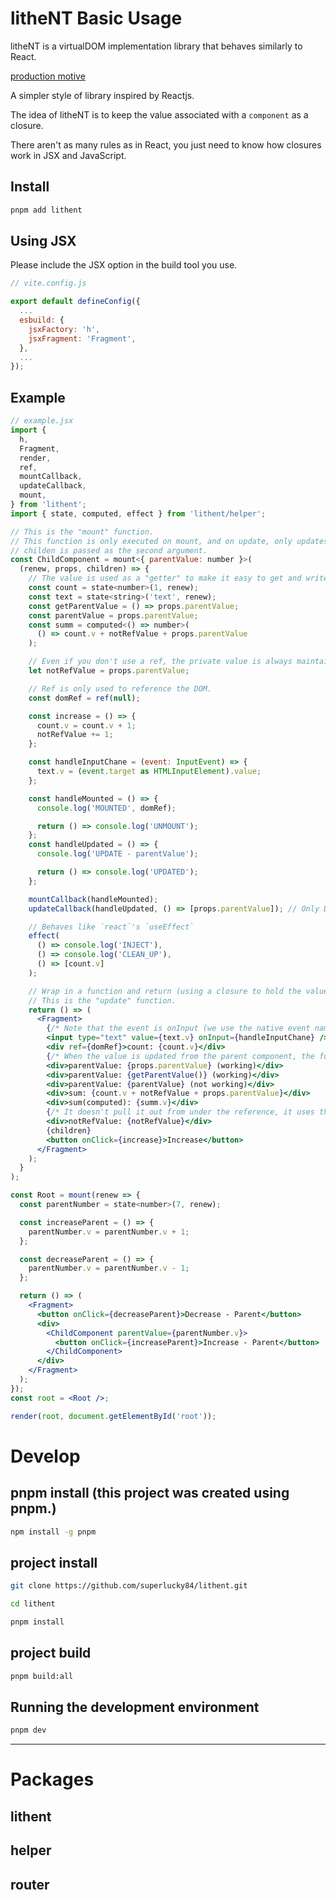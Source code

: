 # litheNT Basic Usage

litheNT is a virtualDOM implementation library that behaves similarly to React.

[production motive](https://medium.com/p/d14ba89373d3)

A simpler style of library inspired by Reactjs.

The idea of litheNT is to keep the value associated with a `component` as a closure.

There aren't as many rules as in React, you just need to know how closures work in JSX and JavaScript.

## Install

```bash
pnpm add lithent 
```

## Using JSX

Please include the JSX option in the build tool you use.

```js
// vite.config.js

export default defineConfig({
  ...
  esbuild: {
    jsxFactory: 'h',
    jsxFragment: 'Fragment',
  },
  ...
});
```

## Example

```jsx
// example.jsx
import {
  h,
  Fragment,
  render,
  ref,
  mountCallback,
  updateCallback,
  mount,
} from 'lithent';
import { state, computed, effect } from 'lithent/helper';

// This is the "mount" function.
// This function is only executed on mount, and on update, only updates `props` and then executes the internal return function.
// childen is passed as the second argument.
const ChildComponent = mount<{ parentValue: number }>(
  (renew, props, children) => {
    // The value is used as a "getter" to make it easy to get and write to in the higher-order functions it returns
    const count = state<number>(1, renew);
    const text = state<string>('text', renew);
    const getParentValue = () => props.parentValue;
    const parentValue = props.parentValue;
    const summ = computed<() => number>(
      () => count.v + notRefValue + props.parentValue
    );

    // Even if you don't use a ref, the private value is always maintained as a regular variable.
    let notRefValue = props.parentValue;

    // Ref is only used to reference the DOM.
    const domRef = ref(null);

    const increase = () => {
      count.v = count.v + 1;
      notRefValue += 1;
    };

    const handleInputChane = (event: InputEvent) => {
      text.v = (event.target as HTMLInputElement).value;
    };

    const handleMounted = () => {
      console.log('MOUNTED', domRef);

      return () => console.log('UNMOUNT');
    };
    const handleUpdated = () => {
      console.log('UPDATE - parentValue');

      return () => console.log('UPDATED');
    };

    mountCallback(handleMounted);
    updateCallback(handleUpdated, () => [props.parentValue]); // Only Defs Updated (using a closure to update a value)

    // Behaves like `react`'s `useEffect`
    effect(
      () => console.log('INJECT'),
      () => console.log('CLEAN_UP'),
      () => [count.v]
    );

    // Wrap in a function and return (using a closure to hold the value)
    // This is the "update" function.
    return () => (
      <Fragment>
        {/* Note that the event is onInput (we use the native event name to avoid confusion). */}
        <input type="text" value={text.v} onInput={handleInputChane} />
        <div ref={domRef}>count: {count.v}</div>
        {/* When the value is updated from the parent component, the function declared inside is executed, so you need to use the `props.` call by reference to output the latest value of the updated property. */}
        <div>parentValue: {props.parentValue} (working)</div>
        <div>parentValue: {getParentValue()} (working)</div>
        <div>parentValue: {parentValue} (not working)</div>
        <div>sum: {count.v + notRefValue + props.parentValue}</div>
        <div>sum(computed): {summ.v}</div>
        {/* It doesn't pull it out from under the reference, it uses the value directly, so you can just use it. */}
        <div>notRefValue: {notRefValue}</div>
        {children}
        <button onClick={increase}>Increase</button>
      </Fragment>
    );
  }
);

const Root = mount(renew => {
  const parentNumber = state<number>(7, renew);

  const increaseParent = () => {
    parentNumber.v = parentNumber.v + 1;
  };

  const decreaseParent = () => {
    parentNumber.v = parentNumber.v - 1;
  };

  return () => (
    <Fragment>
      <button onClick={decreaseParent}>Decrease - Parent</button>
      <div>
        <ChildComponent parentValue={parentNumber.v}>
          <button onClick={increaseParent}>Increase - Parent</button>
        </ChildComponent>
      </div>
    </Fragment>
  );
});
const root = <Root />;

render(root, document.getElementById('root'));
```

# Develop

## pnpm install (this project was created using pnpm.)

```bash
npm install -g pnpm
```

## project install
```bash
git clone https://github.com/superlucky84/lithent.git

cd lithent

pnpm install
```

## project build
```bash
pnpm build:all
```

## Running the development environment
```bash
pnpm dev
```

---

# Packages

## lithent

## helper 

## router


